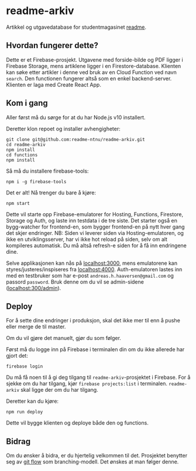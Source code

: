 # readme-arkiv

Artikkel og utgavedatabase for studentmagasinet [readme](https://readme.abakus.no).

## Hvordan fungerer dette?

Dette er et Firebase-prosjekt. Utgavene med forside-bilde og PDF ligger i Firebase Storage, mens artiklene ligger i en Firestore-database. Klienten kan søke etter artikler i denne ved bruk av en Cloud Function ved navn `search`. Den functionen fungerer altså som en enkel backend-server. Klienten er laga med Create React App.

## Kom i gang

Aller først må du sørge for at du har Node.js v10 installert.

Deretter klon repoet og installer avhengigheter:

```
git clone git@github.com:readme-ntnu/readme-arkiv.git
cd readme-arkiv
npm install
cd functions
npm install
```

Så må du installere firebase-tools:

```
npm i -g firebase-tools
```

Det er alt! Nå trenger du bare å kjøre:
```
npm start
```
Dette vil starte opp Firebase-emulatorer for Hosting, Functions, Firestore, Storage og Auth, og laste inn testdata i de tre siste. Det starter også en bygg-watcher for frontend-en, som bygger frontend-en på nytt hver gang det skjer endringer. NB: Siden vi leverer siden via Hosting-emulatoren, og ikke en utviklingsserver, har vi ikke hot reload på siden, selv om alt kompileres automatisk. Du må altså refresh-e siden for å få inn endringene dine.

Selve applikasjonen kan nås på [localhost:3000](localhost:3000), mens emulatorene kan styres/justeres/inspiseres fra [localhost:4000](localhost:3000). Auth-emulatoren lastes inn med en testbruker som har e-post `andreas.h.haaversen@gmail.com` og passord `password`. Bruk denne om du vil se admin-sidene ([localhost:300/admin](localhost:3000/admin)).

## Deploy

For å sette dine endringer i produksjon, skal det ikke mer til enn å pushe eller merge de til master.

Om du vil gjøre det manuelt, gjør du som følger.

Først må du logge inn på Firebase i terminalen din om du ikke allerede har gjort det:

```
firebase login
```

Du må få noen til å gi deg tilgang til `readme-arkiv`-prosjektet i Firebase. For å sjekke om du har tilgang, kjør `firebase projects:list` i terminalen. `readme-arkiv` skal ligge der om du har tilgang.

Deretter kan du kjøre:

```
npm run deploy
```

Dette vil bygge klienten og deploye både den og functions.

## Bidrag

Om du ønsker å bidra, er du hjertelig velkommen til det. Prosjektet benytter seg av [git flow](https://danielkummer.github.io/git-flow-cheatsheet/index.html) som branching-modell. Det ønskes at man følger denne.
